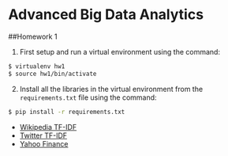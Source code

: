 # Advanced Big Data Analytics

##Homework 1

1. First setup and run a virtual environment using the command:
  ```bash
  $ virtualenv hw1
  $ source hw1/bin/activate
  ```

2. Install all the libraries in the virtual environment from the
`requirements.txt` file using the command:
  ```bash
  $ pip install -r requirements.txt
  ```


- [Wikipedia TF-IDF](https://github.com/bahuljain/Adv-Big-Data-Analytics/tree/master/Wikipedia-TF-IDF)
- [Twitter TF-IDF](https://github.com/bahuljain/Adv-Big-Data-Analytics/tree/master/Twitter-TF-IDF)
- [Yahoo Finance](https://github.com/bahuljain/Adv-Big-Data-Analytics/tree/master/Yahoo-Finance)
